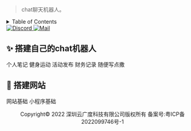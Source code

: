 > chat聊天机器人。

<!-- TABLE OF CONTENTS 有序为<ol>，无序为<ul> -->
<details>
  <summary>Table of Contents</summary>
  <ul>
    <li><a href="#-chat">✨ chat</a></li>
    <li><a href="#-prompts">🧱 prompts</a></li>
    <li><a href="#-搭建-LearnData">🍥 搭建 </a></li>
    <li><a href="#-配置-LearnData">🔣 配置 </a></li>
    <li><a href="#️-网站部署">🖥️ 网站部署</a></li>
    <li><a href="#-常见问题">🤔 常见问题</a></li>
    <li><a href="#-版本升级">🆙 版本升级</a></li>
  </ul>
</details>

<a href="https://discord.gg/PZTQfJ4GjX">
   <img src="http://img.newzone.top/2022-12-04-11-56-44.svg" alt="Discord">
</a>
<a href="mailto:learndata@newzone.top">
   <img src="http://img.newzone.top/2022-12-04-11-58-19.svg" alt="Mail">
</a>

## ✨ 搭建自己的chat机器人
个人笔记
健身运动
活动发布
财务记录
随便写点撒
## 🍥 搭建网站
网站基础
小程序基础
<div style="text-align:center"> Copyright© 2022 深圳云广度科技有限公司版权所有 备案号:<a href-"https://beian.miit.gov.cn">粤ICP备2022099746号-1</a></div>
